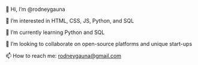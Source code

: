 👋 Hi, I’m @rodneygauna

👀 I’m interested in HTML, CSS, JS, Python, and SQL

🌱 I’m currently learning Python and SQL

💞️ I’m looking to collaborate on open-source platforms and unique start-ups

📫 How to reach me: rodneygauna@gmail.com

<!---
rodneygauna/rodneygauna is a ✨ special ✨ repository because its `README.md` (this file) appears on your GitHub profile.
You can click the Preview link to take a look at your changes.
--->
